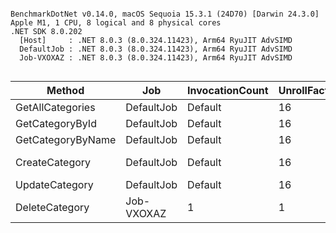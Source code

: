 ```

BenchmarkDotNet v0.14.0, macOS Sequoia 15.3.1 (24D70) [Darwin 24.3.0]
Apple M1, 1 CPU, 8 logical and 8 physical cores
.NET SDK 8.0.202
  [Host]     : .NET 8.0.3 (8.0.324.11423), Arm64 RyuJIT AdvSIMD
  DefaultJob : .NET 8.0.3 (8.0.324.11423), Arm64 RyuJIT AdvSIMD
  Job-VXOXAZ : .NET 8.0.3 (8.0.324.11423), Arm64 RyuJIT AdvSIMD


```

| Method            | Job        | InvocationCount | UnrollFactor |        Mean |       Error |      StdDev |      Median |   Gen0 | Allocated |
|-------------------|------------|-----------------|--------------|------------:|------------:|------------:|------------:|-------:|----------:|
| GetAllCategories  | DefaultJob | Default         | 16           |    360.0 μs |     6.86 μs |     7.04 μs |    361.7 μs |      - |    4.3 KB |
| GetCategoryById   | DefaultJob | Default         | 16           |    392.1 μs |     7.83 μs |    11.73 μs |    392.2 μs |      - |   4.31 KB |
| GetCategoryByName | DefaultJob | Default         | 16           |    413.0 μs |    11.76 μs |    32.98 μs |    403.4 μs | 0.4883 |   4.49 KB |
| CreateCategory    | DefaultJob | Default         | 16           | 10,596.3 μs | 1,542.27 μs | 4,547.42 μs | 10,967.2 μs |      - |    5.3 KB |
| UpdateCategory    | DefaultJob | Default         | 16           |    660.3 μs |    27.88 μs |    76.80 μs |    644.6 μs |      - |    5.2 KB |
| DeleteCategory    | Job-VXOXAZ | 1               | 1            |  1,117.9 μs |    33.96 μs |    95.23 μs |  1,111.7 μs |      - |  37.68 KB |
